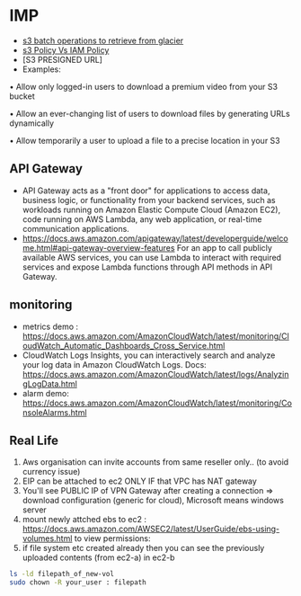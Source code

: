 # IMP
- [s3 batch operations to retrieve from glacier](https://community.aws/tutorials/s3-batch-operations-restore)
- [s3 Policy Vs IAM Policy](https://aws.amazon.com/blogs/security/iam-policies-and-bucket-policies-and-acls-oh-my-controlling-access-to-s3-resources/)
- [S3 PRESIGNED URL]
- Examples: 

• Allow only logged-in users to download a premium video from your S3 bucket

• Allow an ever-changing list of users to download files by generating URLs dynamically

• Allow temporarily a user to upload a file to a precise location in your S3 


## API Gateway 
- API Gateway acts as a "front door" for applications to access data, business logic, or functionality from your backend services, such as workloads running on Amazon Elastic Compute Cloud (Amazon EC2), code running on AWS Lambda, any web application, or real-time communication applications.
- https://docs.aws.amazon.com/apigateway/latest/developerguide/welcome.html#api-gateway-overview-features
For an app to call publicly available AWS services, you can use Lambda to interact with required services and expose Lambda functions through API methods in API Gateway.

## monitoring
- metrics demo : https://docs.aws.amazon.com/AmazonCloudWatch/latest/monitoring/CloudWatch_Automatic_Dashboards_Cross_Service.html
- CloudWatch Logs Insights, you can interactively search and analyze your log data in Amazon CloudWatch Logs. Docs: https://docs.aws.amazon.com/AmazonCloudWatch/latest/logs/AnalyzingLogData.html
- alarm demo: https://docs.aws.amazon.com/AmazonCloudWatch/latest/monitoring/ConsoleAlarms.html

## Real Life
1. Aws organisation can invite accounts from same reseller only.. (to avoid currency issue)
2. EIP can be attached to ec2 ONLY IF that VPC has NAT gateway
3. You'll see PUBLIC IP of VPN Gateway after creating a connection => download configuration (generic for cloud), Microsoft means windows server
4. mount newly attched ebs to ec2 : https://docs.aws.amazon.com/AWSEC2/latest/UserGuide/ebs-using-volumes.html to view permissions:
5. if file system etc created already then you can see the previously uploaded contents (from ec2-a) in ec2-b
```sh
ls -ld filepath_of_new-vol
sudo chown -R your_user : filepath
```
